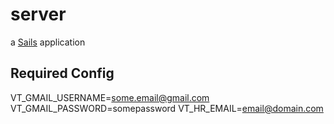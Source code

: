 # server

a [Sails](http://sailsjs.org) application


## Required Config

VT_GMAIL_USERNAME=some.email@gmail.com
VT_GMAIL_PASSWORD=somepassword
VT_HR_EMAIL=email@domain.com